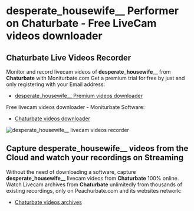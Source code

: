 # desperate_housewife__ Performer on Chaturbate - Free LiveCam videos downloader

## Chaturbate Live Videos Recorder

Monitor and record livecam videos of **desperate_housewife__** from **Chaturbate** with Moniturbate.com
Get a premium trial for free by just and only registering with your Email address:
* [desperate_housewife__ Premium videos downloader](https://moniturbate.com/request-demo-licence-key.html)

Free livecam videos downloader - Moniturbate Software:
* [Chaturbate videos downloader](https://moniturbate.com/moniturbate-download-software.html)

![desperate_housewife__ livecam videos recorder](https://peachurnet.com/templates/moniturbate-software.png)


## Capture desperate_housewife__ videos from the Cloud and watch your recordings on Streaming

Without the need of downloading a software, capture **desperate_housewife__** livecam videos from **Chaturbate** 100% online.
Watch Livecam archives from **Chaturbate** unlimitedly from thousands of existing recordings, only on Peachurbate.com and its websites network:
* [Chaturbate videos archives](https://peachurnet.com/)